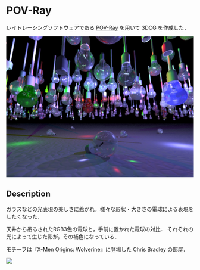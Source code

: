 # POV-Ray

レイトレーシングソフトウェアである [POV-Ray](http://www.povray.org/) を用いて 3DCG を作成した．

![Dropout](dropout.jpg)

## Description

ガラスなどの光表現の美しさに惹かれ，様々な形状・大きさの電球による表現をしたくなった．

天井から吊るされたRGB3色の電球と，手前に置かれた電球の対比．
それぞれの光によって生じた影が，その補色になっている．

モチーフは『X-Men Origins: Wolverine』に登場した Chris Bradley の部屋．

![](https://static.wikia.nocookie.net/xmenmovies/images/7/71/Bradley.jpg/revision/latest?cb=20120113081642)
